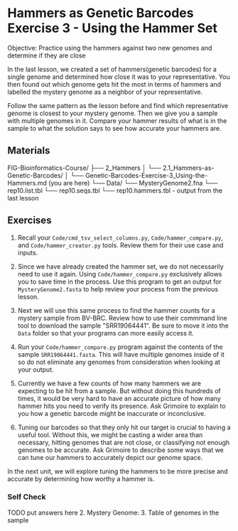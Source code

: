 # Hammers as Genetic Barcodes Exercise 3 - Using the Hammer Set

Objective: Practice using the hammers against two new genomes and determine if they are close

In the last lesson, we created a set of hammers(genetic barcodes) for a single genome and determined how close it was to your representative. You then found out which genome gets hit the most in terms of hammers and labelled the mystery genome as a neighbor of your representative. 

Follow the same pattern as the lesson before and find which representative genome is closest to your mystery genome. Then we give you a sample with multiple genomes in it. Compare your hammer results of what is in the sample to what the solution says to see how accurate your hammers are.

## Materials

FIG-Bioinformatics-Course/
├── 2_Hammers
│   └── 2.1_Hammers-as-Genetic-Barcodes/
│       └── Genetic-Barcodes-Exercise-3_Using-the-Hammers.md (you are here)
└── Data/
    └── MysteryGenome2.fna
    └── rep10.list.tbl
    └── rep10.seqs.tbl
    └── rep10.hammers.tbl - output from the last lesson

## Exercises

1. Recall your `Code/cmd_tsv_select_columns.py`, `Code/hammer_compare.py`, and `Code/hammer_creator.py` tools. Review them for their use case and inputs. 

2. Since we have already created the hammer set, we do not necessarily need to use it again. Using `Code/hammer_compare.py` exclusively allows you to save time in the process. Use this program to get an output for `MysteryGenome2.fasta` to help review your process from the previous lesson.

3. Next we will use this same process to find the hammer counts for a mystery sample from BV-BRC. Review how to use their commmand line tool to download the sample "SRR19064441". Be sure to move it into the `Data` folder so that your programs can more easily access it.

4. Run your `Code/hammer_compare.py` program against the contents of the sample `SRR19064441.fasta`. This will have multiple genomes inside of it so do not eliminate any genomes from consideration when looking at your output.

4. Currently we have a few counts of how many hammers we are expecting to be hit from a sample. But without doing this hundreds of times, it would be very hard to have an accurate picture of how many hammer hits you need to verify its presence. Ask Grimoire to explain to you how a genetic barcode might be inaccurate or inconclusive.

5. Tuning our barcodes so that they only hit our target is crucial to having a useful tool. Without this, we might be casting a wider area than necessary, hitting genomes that are not close, or classifying not enough genomes to be accurate. Ask Grimoire to describe some ways that we can tune our hammers to accurately depict our genome space.

In the next unit, we will explore tuning the hammers to be more precise and accurate by determining how worthy a hammer is.

### Self Check

TODO put answers here
2. Mystery Genome: 
3. Table of genomes in the sample
